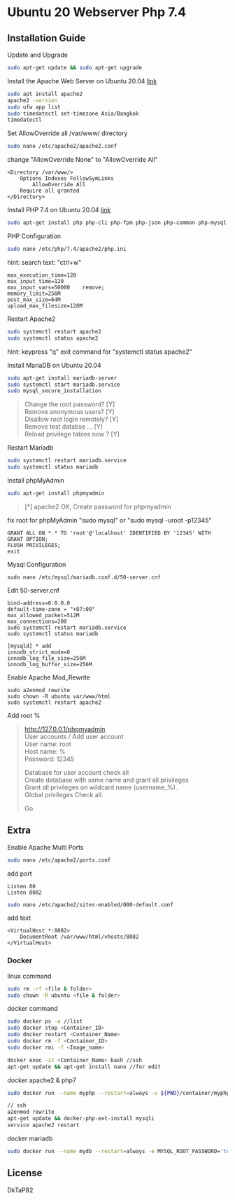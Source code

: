 # Ubuntu 20 Webserver Php 7.4

## Installation Guide

Update and Upgrade

```sh
sudo apt-get update && sudo apt-get upgrade
```

Install the Apache Web Server on Ubuntu 20.04 [link](https://linuxhint.com/install_apache_web_server_ubuntu/)

```sh
sudo apt install apache2
apache2 -version
sudo ufw app list
sudo timedatectl set-timezone Asia/Bangkok
timedatectl
```

Set AllowOverride all /var/www/ directory

```sh
sudo nano /etc/apache2/apache2.conf
```

change "AllowOverride None" to "AllowOverride All"

```
<Directory /var/www/>
	Options Indexes FollowSymLinks
		AllowOverride All
	Require all granted
</Directory>
```
Install PHP 7.4 on Ubuntu 20.04 [link](https://computingforgeeks.com/how-to-install-php-on-ubuntu/)

```sh
sudo apt-get install php php-cli php-fpm php-json php-common php-mysql php-zip php-gd php-mbstring php-curl php-xml php-pear php-bcmath
```

PHP Configuration

```sh
sudo nano /etc/php/7.4/apache2/php.ini
``` 

hint:
search text: "ctrl+w" 

```
max_execution_time=120
max_input_time=120
max_input_vars=50000    remove;
memory_limit=256M
post_max_size=64M
upload_max_filesize=128M
``` 

Restart Apache2

```sh
sudo systemctl restart apache2
sudo systemctl status apache2
```
hint:
keypress "q" exit command for "systemctl status apache2"

Install MariaDB on Ubuntu 20.04

```sh
sudo apt-get install mariadb-server
sudo systemctl start mariadb.service
sudo mysql_secure_installation
```

>Change the root password? [Y]<br>
Remove anonymous users? [Y]<br>
Disallow root login remotely? [Y]<br>
Remove test databse ... [Y]<br>
Reload privilege tables now ? [Y]<br>

Restart Mariadb

```sh
sudo systemctl restart mariadb.service
sudo systemctl status mariadb
```

Install phpMyAdmin

```sh
sudo apt-get install phpmyadmin
```
>[*] apache2 OK, Create password for phpmyadmin

fix root for phpMyAdmin "sudo mysql" or "sudo mysql -uroot -p12345"
```
GRANT ALL ON *.* TO 'root'@'localhost' IDENTIFIED BY '12345' WITH GRANT OPTION;
FLUSH PRIVILEGES;
exit
```

Mysql Configuration

```
sudo nano /etc/mysql/mariadb.conf.d/50-server.cnf
```

Edit 50-server.cnf

```
bind-address=0.0.0.0
default-time-zone = "+07:00"
max_allowed_packet=512M
max_connections=200
sudo systemctl restart mariadb.service
sudo systemctl status mariadb

[mysqld] * add
innodb_strict_mode=0
innodb_log_file_size=256M
innodb_log_buffer_size=256M
```

Enable Apache Mod_Rewrite

```
sudo a2enmod rewrite
sudo chown -R ubuntu var/www/html
sudo systemctl restart apache2
```

Add root %

>http://127.0.0.1/phpmyadmin<br>
>User accounts / Add user account<br>
>User name: root<br>
>Host name: %<br>
>Password: 12345<br>
>
>Database for user account check all<br>
>Create database with same name and grant all privileges<br>
>Grant all privileges on wildcard name (username\_%).<br>
>Global privileges Check all.<br>
>
>Go

## Extra

Enable Apache Multi Ports
```sh
sudo nano /etc/apache2/ports.conf
```

add port

```
Listen 80
Listen 8082
```

```sh
sudo nano /etc/apache2/sites-enabled/000-default.conf
```
add text 

```
<VirtualHost *:8082>
	DocumentRoot /var/www/html/vhosts/8082
</VirtualHost>
```

### Docker ###

linux command

```sh
sudo rm -rf <file & folder>
sudo chown -R ubuntu <file & folder>
```
docker command

```sh
sudo docker ps -a //list
sudo docker stop <Container_ID>
sudo docker restart <Container_Name>
sudo docker rm -f <Container_ID>
sudo docker rmi -f <Image_name>

docker exec -it <Container_Name> bash //ssh
apt-get update && apt-get install nano //for edit
```

docker apache2 & php7

```sh
sudo docker run --name myphp --restart=always -v ${PWD}/container/myphp/html:/var/www/html -v ${PWD}/container/myphp/php:/usr/local/etc/php/conf.d -p 8081:80 -d php:7.4-apache

// ssh
a2enmod rewrite
apt-get update && docker-php-ext-install mysqli
service apache2 restart
```

docker mariadb

```sh
sudo docker run --name mydb --restart=always -e MYSQL_ROOT_PASSWORD='test' -v ${PWD}/container/mydb/mysql:/etc/mysql/conf.d -v ${PWD}/container/mydb/mysql_data:/var/lib/mysql -p 10106:3306 -d mariadb
```

## License
DkTaP82
